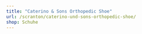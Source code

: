 ```yaml
---
title: "Caterino & Sons Orthopedic Shoe"
url: /scranton/caterino-und-sons-orthopedic-shoe/
shop: Schuhe
---
```

